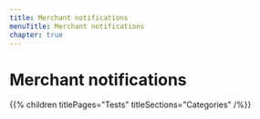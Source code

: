 ```yaml
---
title: Merchant notifications
menuTitle: Merchant notifications
chapter: true
---
```


# Merchant notifications

{{% children titlePages="Tests" titleSections="Categories" /%}}
